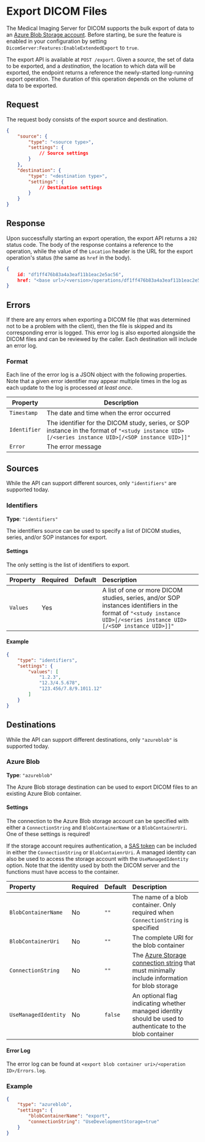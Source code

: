 # Export DICOM Files

The Medical Imaging Server for DICOM supports the bulk export of data to an [Azure Blob Storage account](https://azure.microsoft.com/en-us/services/storage/blobs/). Before starting, be sure the feature is enabled in your configuration by setting `DicomServer:Features:EnableExtendedExport` to `true`.

The export API is available at `POST /export`. Given a *source*, the set of data to be exported, and a *destination*, the location to which data will be exported, the endpoint returns a reference the newly-started long-running export operation. The duration of this operation depends on the volume of data to be exported.

## Request

The request body consists of the export source and destination.

```json
{
    "source": {
        "type": "<source type>",
        "settings": {
            // Source settings
        }
    },
    "destination": {
        "type": "<destination type>",
        "settings": {
            // Destination settings
        }
    }
}
```

## Response

Upon successfully starting an export operation, the export API returns a `202` status code. The body of the response contains a reference to the operation, while the value of the `Location` header is the URL for the export operation's status (the same as `href` in the body).

```json
{
    id: "df1ff476b83a4a3eaf11b1eac2e5ac56",
    href: "<base url>/<version>/operations/df1ff476b83a4a3eaf11b1eac2e5ac56"
}
```

## Errors

If there are any errors when exporting a DICOM file (that was determined not to be a problem with the client), then the file is skipped and its corresponding error is logged. This error log is also exported alongside the DICOM files and can be reviewed by the caller. Each destination will include an error log.

### Format

Each line of the error log is a JSON object with the following properties. Note that a given error identifier may appear multiple times in the log as each update to the log is processed *at least once*.

| Property     | Description |
| ------------ | ----------- |
| `Timestamp`  | The date and time when the error occurred |
| `Identifier` | The identifier for the DICOM study, series, or SOP instance in the format of `"<study instance UID>[/<series instance UID>[/<SOP instance UID>]]"` |
| `Error`      | The error message |

## Sources

While the API can support different sources, only `"identifiers"` are supported today.

### Identifiers

**Type**: `"identifiers"`

The identifiers source can be used to specify a list of DICOM studies, series, and/or SOP instances for export.

#### Settings

The only setting is the list of identifiers to export.

| Property | Required | Default | Description |
| :------- | :------- | :------ | :---------- |
| `Values` | Yes      |         | A list of one or more DICOM studies, series, and/or SOP instances identifiers in the format of `"<study instance UID>[/<series instance UID>[/<SOP instance UID>]]"` |

#### Example

```json
{
    "type": "identifiers",
    "settings": {
        "values": [
            "1.2.3",
            "12.3/4.5.678",
            "123.456/7.8/9.1011.12"
        ]
    }
}
```

## Destinations

While the API can support different destinations, only `"azureblob"` is supported today.

### Azure Blob

**Type**: `"azureblob"`

The Azure Blob storage destination can be used to export DICOM files to an existing Azure Blob container.

#### Settings

The connection to the Azure Blob storage account can be specified with either a `ConnectionString` and `BlobContainerName` or a `BlobContainerUri`. One of these settings is required!

If the storage account requires authentication, a [SAS token](https://docs.microsoft.com/en-us/azure/storage/common/storage-sas-overview) can be included in either the `ConnectionString` or `BlobContaienrUri`. A managed identity can also be used to access the storage account with the `UseManagedIdentity` option. Note that the identity used by both the DICOM server and the functions must have access to the container.

| Property             | Required | Default | Description |
| :------------------- | :------- | :------ | :---------- |
| `BlobContainerName`  | No       | `""`    | The name of a blob container. Only required when `ConnectionString` is specified |
| `BlobContainerUri`   | No       | `""`    | The complete URI for the blob container                      |
| `ConnectionString`   | No       | `""`    | The [Azure Storage connection string](https://docs.microsoft.com/en-us/azure/storage/common/storage-configure-connection-string) that must minimally include information for blob storage |
| `UseManagedIdentity` | No       | `false` | An optional flag indicating whether managed identity should be used to authenticate to the blob container |

#### Error Log

The error log can be found at `<export blob container uri>/<operation ID>/Errors.log`.

### Example

```json
{
    "type": "azureblob",
    "settings": {
        "blobContainerName": "export",
        "connectionString": "UseDevelopmentStorage=true"
    }
}
```
